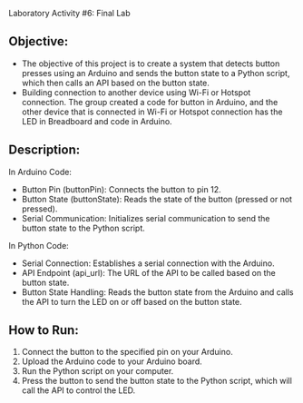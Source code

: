 Laboratory Activity #6: Final Lab

## Objective: 
- The objective of this project is to create a system that detects button presses using an Arduino and sends the button state to a Python script, which then calls an API based on the button state.
- Building connection to another device using Wi-Fi or Hotspot connection. The group created a code for button in Arduino, and the other device that is connected in Wi-Fi or Hotspot connection has the LED in Breadboard and code in Arduino.

## Description: 
In Arduino Code:
- Button Pin (buttonPin): Connects the button to pin 12.
- Button State (buttonState): Reads the state of the button (pressed or not pressed).
- Serial Communication: Initializes serial communication to send the button state to the Python script.

In Python Code:
- Serial Connection: Establishes a serial connection with the Arduino.
- API Endpoint (api_url): The URL of the API to be called based on the button state.
- Button State Handling: Reads the button state from the Arduino and calls the API to turn the LED on or off based on the button state.

## How to Run: 
1. Connect the button to the specified pin on your Arduino.
2. Upload the Arduino code to your Arduino board.
3. Run the Python script on your computer.
4. Press the button to send the button state to the Python script, which will call the API to control the LED.
